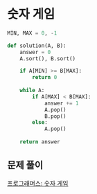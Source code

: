 # 숫자 게임

```python
MIN, MAX = 0, -1

def solution(A, B):
    answer = 0
    A.sort(), B.sort()

    if A[MIN] >= B[MAX]:
        return 0
    
    while A:
        if A[MAX] < B[MAX]:
            answer += 1
            A.pop()
            B.pop()
        else:
            A.pop()
        
    return answer
```



## 문제 풀이

[프로그래머스: 숫자 게임](https://dirmathfl.tistory.com/327)

